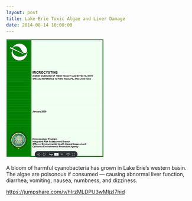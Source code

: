 ```yaml
---
layout: post
title: Lake Erie Toxic Algae and Liver Damage
date: 2014-08-14 10:00:00
---
```


![](/assets/images/lake-erie-toxic-algae-and-liver-damage.jpg)

A bloom of harmful cyanobacteria has grown in Lake Erie’s western basin. The algae are poisonous if consumed — causing abnormal liver function, diarrhea, vomiting, nausea, numbness, and dizziness. 

<https://jumpshare.com/v/hIrzMLDPU3wMIjzI7hid>